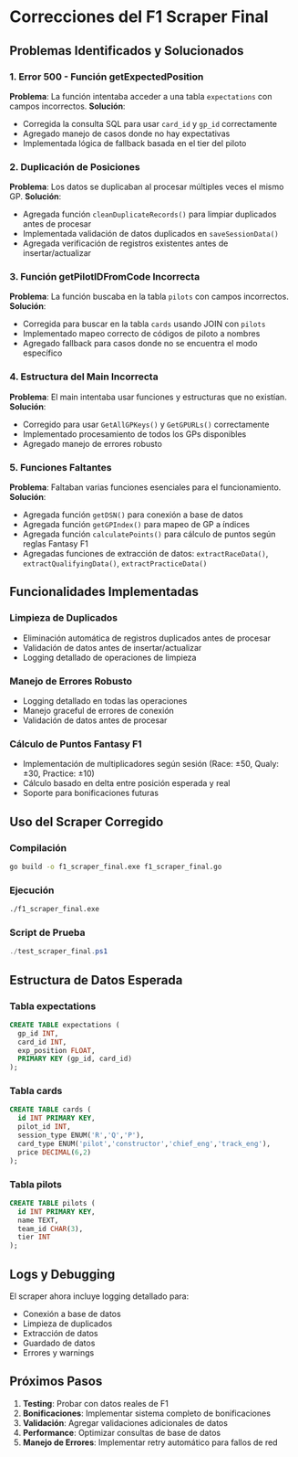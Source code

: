 # Correcciones del F1 Scraper Final

## Problemas Identificados y Solucionados

### 1. Error 500 - Función getExpectedPosition
**Problema**: La función intentaba acceder a una tabla `expectations` con campos incorrectos.
**Solución**: 
- Corregida la consulta SQL para usar `card_id` y `gp_id` correctamente
- Agregado manejo de casos donde no hay expectativas
- Implementada lógica de fallback basada en el tier del piloto

### 2. Duplicación de Posiciones
**Problema**: Los datos se duplicaban al procesar múltiples veces el mismo GP.
**Solución**:
- Agregada función `cleanDuplicateRecords()` para limpiar duplicados antes de procesar
- Implementada validación de datos duplicados en `saveSessionData()`
- Agregada verificación de registros existentes antes de insertar/actualizar

### 3. Función getPilotIDFromCode Incorrecta
**Problema**: La función buscaba en la tabla `pilots` con campos incorrectos.
**Solución**:
- Corregida para buscar en la tabla `cards` usando JOIN con `pilots`
- Implementado mapeo correcto de códigos de piloto a nombres
- Agregado fallback para casos donde no se encuentra el modo específico

### 4. Estructura del Main Incorrecta
**Problema**: El main intentaba usar funciones y estructuras que no existían.
**Solución**:
- Corregido para usar `GetAllGPKeys()` y `GetGPURLs()` correctamente
- Implementado procesamiento de todos los GPs disponibles
- Agregado manejo de errores robusto

### 5. Funciones Faltantes
**Problema**: Faltaban varias funciones esenciales para el funcionamiento.
**Solución**:
- Agregada función `getDSN()` para conexión a base de datos
- Agregada función `getGPIndex()` para mapeo de GP a índices
- Agregada función `calculatePoints()` para cálculo de puntos según reglas Fantasy F1
- Agregadas funciones de extracción de datos: `extractRaceData()`, `extractQualifyingData()`, `extractPracticeData()`

## Funcionalidades Implementadas

### Limpieza de Duplicados
- Eliminación automática de registros duplicados antes de procesar
- Validación de datos antes de insertar/actualizar
- Logging detallado de operaciones de limpieza

### Manejo de Errores Robusto
- Logging detallado en todas las operaciones
- Manejo graceful de errores de conexión
- Validación de datos antes de procesar

### Cálculo de Puntos Fantasy F1
- Implementación de multiplicadores según sesión (Race: ±50, Qualy: ±30, Practice: ±10)
- Cálculo basado en delta entre posición esperada y real
- Soporte para bonificaciones futuras

## Uso del Scraper Corregido

### Compilación
```bash
go build -o f1_scraper_final.exe f1_scraper_final.go
```

### Ejecución
```bash
./f1_scraper_final.exe
```

### Script de Prueba
```powershell
./test_scraper_final.ps1
```

## Estructura de Datos Esperada

### Tabla expectations
```sql
CREATE TABLE expectations (
  gp_id INT,
  card_id INT,
  exp_position FLOAT,
  PRIMARY KEY (gp_id, card_id)
);
```

### Tabla cards
```sql
CREATE TABLE cards (
  id INT PRIMARY KEY,
  pilot_id INT,
  session_type ENUM('R','Q','P'),
  card_type ENUM('pilot','constructor','chief_eng','track_eng'),
  price DECIMAL(6,2)
);
```

### Tabla pilots
```sql
CREATE TABLE pilots (
  id INT PRIMARY KEY,
  name TEXT,
  team_id CHAR(3),
  tier INT
);
```

## Logs y Debugging

El scraper ahora incluye logging detallado para:
- Conexión a base de datos
- Limpieza de duplicados
- Extracción de datos
- Guardado de datos
- Errores y warnings

## Próximos Pasos

1. **Testing**: Probar con datos reales de F1
2. **Bonificaciones**: Implementar sistema completo de bonificaciones
3. **Validación**: Agregar validaciones adicionales de datos
4. **Performance**: Optimizar consultas de base de datos
5. **Manejo de Errores**: Implementar retry automático para fallos de red 